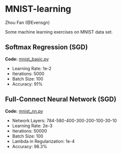 # MNIST-learning

Zhou Fan (@Evensgn)

Some machine learning exercises on MNIST data set.

## Softmax Regression (SGD)
**Code:** [mnist_basic.py](mnist_basic.py)
* Learning Rate: 1e-2
* Iterations: 5000
* Batch Size: 100
* Accuracy: 91%

## Full-Connect Neural Network (SGD)
**Code:** [mnist_nn.py](mnist_nn.py)
* Network Layers: 784-580-400-300-200-100-30-10
* Learning Rate: 2e-3
* Iterations: 50000
* Batch Size: 100
* Lambda in Regularization: 1e-4
* Accuracy: 98.3%
